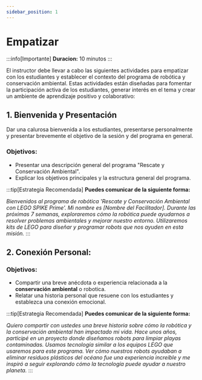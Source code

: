 ```yaml
---
sidebar_position: 1
---
```


# Empatizar

:::info[Importante]
**Duracion:** 10 minutos
:::

El instructor debe llevar a cabo las siguientes actividades para empatizar con los estudiantes y establecer el contexto del programa de robótica y conservación ambiental. Estas actividades están diseñadas para fomentar la participación activa de los estudiantes, generar interés en el tema y crear un ambiente de aprendizaje positivo y colaborativo:


## 1. Bienvenida y Presentación

Dar una calurosa bienvenida a los estudiantes, presentarse personalmente y presentar brevemente el objetivo de la sesión y del programa en general.

### Objetivos:
- Presentar una descripción general del programa "Rescate y Conservación Ambiental".
- Explicar los objetivos principales y la estructura general del programa.


:::tip[Estrategia Recomendada]
**Puedes comunicar de la siguiente forma:**

_Bienvenidos al programa de robótica 'Rescate y Conservación Ambiental con LEGO SPIKE Prime'. Mi nombre es [Nombre del Facilitador]. Durante las próximas 7 semanas, exploraremos cómo la robótica puede ayudarnos a resolver problemas ambientales y mejorar nuestro entorno. Utilizaremos kits de LEGO para diseñar y programar robots que nos ayuden en esta misión._
:::


## 2. Conexión Personal:

### Objetivos:
- Compartir una breve anécdota o experiencia relacionada a la **conservación ambiental** o robotica.
- Relatar una historia personal que resuene con los estudiantes y establezca una conexión emocional.

:::tip[Estrategia Recomendada]
**Puedes comunicar de la siguiente forma:**

_Quiero compartir con ustedes una breve historia sobre cómo la robótica y la conservación ambiental han impactado mi vida. Hace unos años, participé en un proyecto donde diseñamos robots para limpiar playas contaminadas. Usamos tecnología similar a los equipos LEGO que usaremos para este programa. Ver cómo nuestros robots ayudaban a eliminar residuos plásticos del océano fue una experiencia increíble y me inspiró a seguir explorando cómo la tecnología puede ayudar a nuestro planeta._
:::
